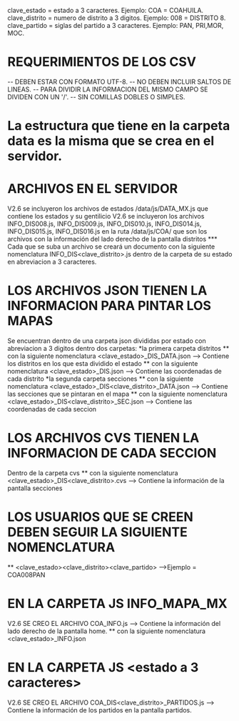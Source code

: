 clave_estado = estado a 3 caracteres. 
        Ejemplo:  COA = COAHUILA.
clave_distrito = numero de distrito a 3 digitos.
        Ejemplo:  008 = DISTRITO 8.
clave_partido =  siglas del partido a 3 caracteres.
        Ejemplo: PAN, PRI,MOR, MOC.

# REQUERIMIENTOS DE LOS CSV 
-- DEBEN ESTAR CON FORMATO UTF-8.
-- NO DEBEN INCLUIR SALTOS DE LINEAS.
-- PARA DIVIDIR LA INFORMACION DEL MISMO CAMPO SE DIVIDEN CON UN '/'.
-- SIN COMILLAS DOBLES O SIMPLES.

# La estructura que tiene en la carpeta data es la misma que se crea en el servidor.

# ARCHIVOS EN EL SERVIDOR 
V2.6 se incluyeron los archivos de estados  /data/js/DATA_MX.js  que contiene los estados y su gentilicio
V2.6 se incluyeron los archivos INFO_DIS008.js, INFO_DIS009.js, INFO_DIS010.js, INFO_DIS014.js, INFO_DIS015.js,
INFO_DIS016.js en la ruta /data/js/COA/  que son los archivos con la información del lado derecho de la pantalla distritos
*** Cada que se suba un archivo se creará un documento con la siguiente nomenclatura INFO_DIS<clave_distrito>.js dentro de la carpeta de su estado en abreviacion a 3 caracteres.

# LOS ARCHIVOS JSON TIENEN LA INFORMACION PARA PINTAR LOS MAPAS
Se encuentran dentro de una carpeta json
divididas por estado con abreviacion a 3 digitos
dentro dos carpetas: 
*la primera carpeta distritos 
** con la siguiente nomenclatura <clave_estado>_DIS_DATA.json --> Contiene los distritos en los que esta dividido el estado
** con la siguiente nomenclatura <clave_estado>_DIS.json --> Contiene las coordenadas de cada distrito
*la segunda carpeta secciones 
** con la siguiente nomenclatura <clave_estado>_DIS<clave_distrito>_DATA.json --> Contiene las secciones que se pintaran en el mapa
** con la siguiente nomenclatura <clave_estado>_DIS<clave_distrito>_SEC.json --> Contiene las coordenadas de cada seccion

# LOS ARCHIVOS CVS TIENEN LA INFORMACION DE CADA SECCION
Dentro de la carpeta cvs 
** con la siguiente nomenclatura <clave_estado>_DIS<clave_distrito>.cvs --> Contiene la información de la pantalla secciones

# LOS USUARIOS QUE SE CREEN DEBEN SEGUIR LA SIGUIENTE NOMENCLATURA
** <clave_estado><clave_distrito><clave_partido> -->Ejemplo = COA008PAN

# EN LA CARPETA JS INFO_MAPA_MX
V2.6 SE CREO EL ARCHIVO COA_INFO.js --> Contiene la información del lado derecho de la  pantalla home.
** con la siguiente nomenclatura <clave_estado>_INFO.json
 # EN LA CARPETA JS <estado a 3 caracteres>
 V2.6 SE CREO EL ARCHIVO COA_DIS<clave_distrito>_PARTIDOS.js --> Contiene la información de los partidos en la pantalla partidos.
